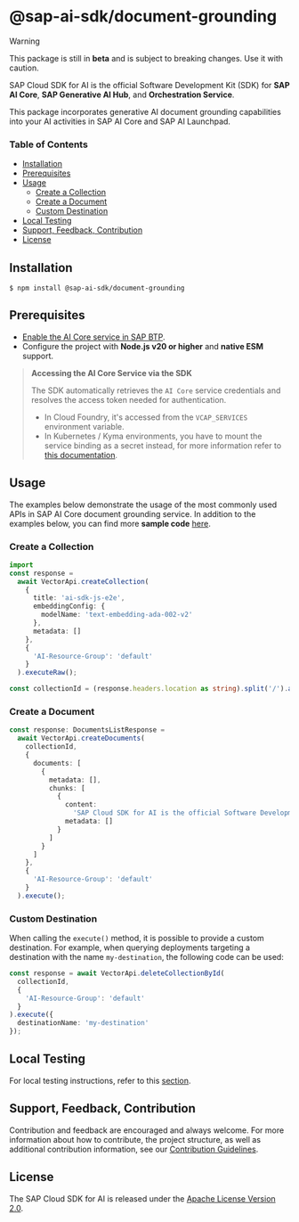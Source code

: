 # @sap-ai-sdk/document-grounding

> [!warning]
> This package is still in **beta** and is subject to breaking changes. Use it with caution.

SAP Cloud SDK for AI is the official Software Development Kit (SDK) for **SAP AI Core**, **SAP Generative AI Hub**, and **Orchestration Service**.

This package incorporates generative AI document grounding capabilities into your AI activities in SAP AI Core and SAP AI Launchpad.

### Table of Contents

- [Installation](#installation)
- [Prerequisites](#prerequisites)
- [Usage](#usage)
  - [Create a Collection](#create-a-collection)
  - [Create a Document](#create-a-document)
  - [Custom Destination](#custom-destination)
- [Local Testing](#local-testing)
- [Support, Feedback, Contribution](#support-feedback-contribution)
- [License](#license)

## Installation

```
$ npm install @sap-ai-sdk/document-grounding
```

## Prerequisites

- [Enable the AI Core service in SAP BTP](https://help.sap.com/docs/sap-ai-core/sap-ai-core-service-guide/initial-setup).
- Configure the project with **Node.js v20 or higher** and **native ESM** support.

> **Accessing the AI Core Service via the SDK**
>
> The SDK automatically retrieves the `AI Core` service credentials and resolves the access token needed for authentication.
>
> - In Cloud Foundry, it's accessed from the `VCAP_SERVICES` environment variable.
> - In Kubernetes / Kyma environments, you have to mount the service binding as a secret instead, for more information refer to [this documentation](https://www.npmjs.com/package/@sap/xsenv#usage-in-kubernetes).

## Usage

The examples below demonstrate the usage of the most commonly used APIs in SAP AI Core document grounding service.
In addition to the examples below, you can find more **sample code** [here](https://github.com/SAP/ai-sdk-js/blob/main/sample-code/src/document-grounding.ts).

### Create a Collection

```ts
import
const response =
  await VectorApi.createCollection(
    {
      title: 'ai-sdk-js-e2e',
      embeddingConfig: {
        modelName: 'text-embedding-ada-002-v2'
      },
      metadata: []
    },
    {
      'AI-Resource-Group': 'default'
    }
  ).executeRaw();

const collectionId = (response.headers.location as string).split('/').at(-2);
```

### Create a Document

```ts
const response: DocumentsListResponse =
  await VectorApi.createDocuments(
    collectionId,
    {
      documents: [
        {
          metadata: [],
          chunks: [
            {
              content:
                'SAP Cloud SDK for AI is the official Software Development Kit (SDK) for SAP AI Core, SAP Generative AI Hub, and Orchestration Service.',
              metadata: []
            }
          ]
        }
      ]
    },
    {
      'AI-Resource-Group': 'default'
    }
  ).execute();
```

### Custom Destination

When calling the `execute()` method, it is possible to provide a custom destination.
For example, when querying deployments targeting a destination with the name `my-destination`, the following code can be used:

```ts
const response = await VectorApi.deleteCollectionById(
  collectionId,
  {
    'AI-Resource-Group': 'default'
  }
).execute({
  destinationName: 'my-destination'
});
```

## Local Testing

For local testing instructions, refer to this [section](https://github.com/SAP/ai-sdk-js/blob/main/README.md#local-testing).

## Support, Feedback, Contribution

Contribution and feedback are encouraged and always welcome.
For more information about how to contribute, the project structure, as well as additional contribution information, see our [Contribution Guidelines](https://github.com/SAP/ai-sdk-js/blob/main/CONTRIBUTING.md).

## License

The SAP Cloud SDK for AI is released under the [Apache License Version 2.0](http://www.apache.org/licenses/).
